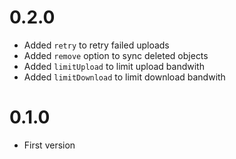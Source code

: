 # 0.2.0
- Added `retry` to retry failed uploads
- Added `remove` option to sync deleted objects
- Added `limitUpload` to limit upload bandwith
- Added `limitDownload` to limit download bandwith

# 0.1.0
- First version

